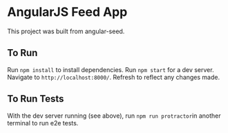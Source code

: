 # AngularJS Feed App

This project was built from angular-seed. 

## To Run
Run `npm install` to install dependencies.
Run `npm start` for a dev server. Navigate to `http://localhost:8000/`. Refresh to reflect any changes made.

## To Run Tests
With the dev server running (see above), run `npm run protractor`in another terminal to run e2e tests.
